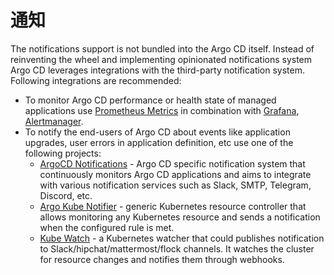 # 通知

The notifications support is not bundled into the Argo CD itself. Instead of reinventing the wheel and implementing opinionated notifications system Argo CD leverages integrations
with the third-party notification system. Following integrations are recommended:

* To monitor Argo CD performance or health state of managed applications use [Prometheus Metrics](./metrics.md) in combination with [Grafana](https://grafana.com/),
[Alertmanager](https://prometheus.io/docs/alerting/alertmanager/).
* To notify the end-users of  Argo CD about events like application upgrades, user errors in application definition, etc use one of the following projects:
    * [ArgoCD Notifications](https://github.com/argoproj-labs/argocd-notifications) - Argo CD specific notification system that continuously monitors Argo CD applications 
    and aims to integrate with various notification services such as Slack, SMTP, Telegram, Discord, etc.
    * [Argo Kube Notifier](https://github.com/argoproj-labs/argo-kube-notifier) - generic Kubernetes resource controller that allows monitoring any Kubernetes resource and sends a
    notification when the configured rule is met.
    * [Kube Watch](https://github.com/bitnami-labs/kubewatch) - a Kubernetes watcher that could publishes notification to Slack/hipchat/mattermost/flock channels. It watches the
    cluster for resource changes and notifies them through webhooks.
